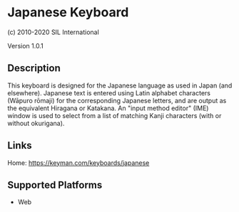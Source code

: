 Japanese Keyboard
============================

(c) 2010-2020 SIL International

Version 1.0.1

Description
-----------
This keyboard is designed for the Japanese language as used in Japan (and elsewhere).
Japanese text is entered using Latin alphabet characters (W&#x0101;puro r&#x014d;maji) for
the corresponding Japanese letters, and are output as the equivalent Hiragana or Katakana.
An "input method editor" (IME) window is used to select from a  list of matching Kanji
characters (with or without okurigana).

Links
-----
Home: https://keyman.com/keyboards/japanese

Supported Platforms
-------------------
 * Web
